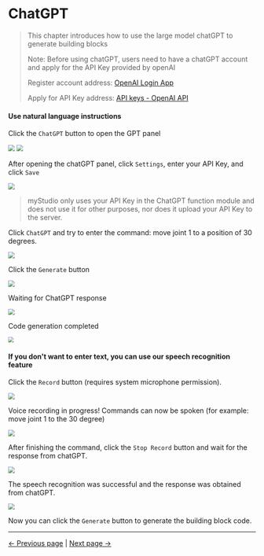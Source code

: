 # ChatGPT

>This chapter introduces how to use the large model chatGPT to generate building blocks
>
>Note: Before using chatGPT, users need to have a chatGPT account and apply for the API Key provided by openAI
>
>Register account address: [OpenAI Login App](https://chat.openai.com/auth/login)
>
>Apply for API Key address: [API keys - OpenAI API](https://platform.openai.com/api-keys)
>



#### Use natural language instructions

Click the `ChatGPT` button to open the GPT panel

<img src="..\resources\1-blockly\images\chatGPT\open.png" style="zoom:80%;" />

<img src="..\resources\1-blockly\images\chatGPT\enter.png" style="zoom:80%;" />



After opening the chatGPT panel, click `Settings`, enter your API Key, and click `Save`

<img src="..\resources\1-blockly\images\chatGPT\setting.png" style="zoom:80%;" />




  > myStudio only uses your API Key in the ChatGPT function module and does not use it for other purposes, nor does it upload your API Key to the server.



Click `ChatGPT` and try to enter the command: move joint 1 to a position of 30 degrees.

<img src="..\resources\1-blockly\images\chatGPT\command.png" style="zoom:80%;" />

Click the `Generate` button

<img src="..\resources\1-blockly\images\chatGPT\generate_btn.png" style="zoom:80%;" />

Waiting for ChatGPT response

<img src="..\resources\1-blockly\images\chatGPT\5.png" style="zoom:80%;" />





Code generation completed

<img src='..\resources\1-blockly\images\chatGPT\generate_sus.png' style="zoom: 67%;" />





#### If you don't want to enter text, you can use our speech recognition feature



Click the `Record` button (requires system microphone permission).

<img src="..\resources\1-blockly\images\chatGPT\record_btn.png" style="zoom:80%;" />



Voice recording in progress! Commands can now be spoken (for example: move joint 1 to the 30 degree)

<img src="..\resources\1-blockly\images\chatGPT\recording.png" style="zoom:80%;" />



After finishing the command, click the `Stop Record` button and wait for the response from chatGPT.

<img src="..\resources\1-blockly\images\chatGPT\5.png" style="zoom:80%;" />

The speech recognition was successful and the response was obtained from chatGPT.

<img src="..\resources\1-blockly\images\chatGPT\command.png" style="zoom:80%;" />

Now you can click the `Generate` button to generate the building block code.








---

[← Previous page](./6-useCoords.md) | [Next page →](./8-singleStep.md)










